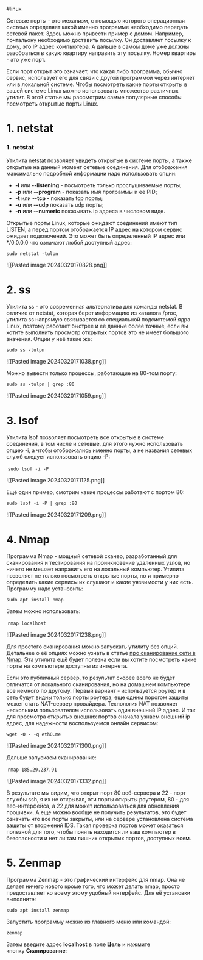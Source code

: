 #linux 

Сетевые порты - это механизм, с помощью которого операционная система определяет какой именно программе необходимо передать сетевой пакет. Здесь можно привести пример с домом. Например, почтальону необходимо доставить посылку. Он доставляет посылку к дому, это IP адрес компьютера. А дальше в самом доме уже должны разобраться в какую квартиру направить эту посылку. Номер квартиры - это уже порт.

Если порт открыт это означает, что какая либо программа, обычно сервис, использует его для связи с другой программой через интернет или в локальной системе. Чтобы посмотреть какие порты открыты в вашей системе Linux можно использовать множество различных утилит. В этой статье мы рассмотрим самые популярные способы посмотреть открытые порты Linux.

# 1. netstat

### 1. netstat

Утилита netstat позволяет увидеть открытые в системе порты, а также открытые на данный момент сетевые соединения. Для отображения максимально подробной информации надо использовать опции:

- **-l** или **--listening** - посмотреть только прослушиваемые порты;
- **-p** или **--program** - показать имя программы и ее PID;
- **-t** или **--tcp -** показать tcp порты;
- **-u** или **--udp** показать udp порты;
- **-n** или **--numeric** показывать ip адреса в числовом виде.

Открытые порты Linux, которые ожидают соединений имеют тип LISTEN, а перед портом отображается IP адрес на котором сервис ожидает подключений. Это может быть определенный IP адрес или */0.0.0.0 что означают любой доступный адрес:

`sudo netstat -tulpn`

![[Pasted image 20240320170828.png]]

# 2. ss

Утилита ss - это современная альтернатива для команды netstat. В отличие от netstat, которая берет информацию из каталога /proc, утилита ss напрямую связывается со специальной подсистемой ядра Linux, поэтому работает быстрее и её данные более точные, если вы хотите выполнить просмотр открытых портов это не имеет большого значения. Опции у неё такие же:

`sudo ss -tulpn`

![[Pasted image 20240320171038.png]]

Можно вывести только процессы, работающие на 80-том порту:

`sudo ss -tulpn | grep :80`

![[Pasted image 20240320171059.png]]

# 3. lsof

Утилита lsof позволяет посмотреть все открытые в системе соединения, в том числе и сетевые, для этого нужно использовать опцию -i, а чтобы отображались именно порты, а не названия сетевых служб следует использовать опцию -P:

 `sudo lsof -i -P`

![[Pasted image 20240320171125.png]]

Ещё один пример, смотрим какие процессы работают с портом 80:

 `sudo lsof -i -P | grep :80`

![[Pasted image 20240320171209.png]]

# 4. Nmap

Программа Nmap - мощный сетевой сканер, разработанный для сканирования и тестирования на проникновение удаленных узлов, но ничего не мешает направить его на локальный компьютер. Утилита позволяет не только посмотреть открытые порты, но и примерно определить какие сервисы их слушают и какие уязвимости у них есть. Программу надо установить:

`sudo apt install nmap`

Затем можно использовать:

 `nmap localhost`

![[Pasted image 20240320171238.png]]

Для простого сканирования можно запускать утилиту без опций. Детальнее о её опциях можно узнать в статье [про сканирование сети в Nmap](https://losst.pro/kak-polzovatsya-nmap-dlya-skanirovaniya-seti). Эта утилита ещё будет полезна если вы хотите посмотреть какие порты на компьютере доступны из интернета.

Если это публичный сервер, то результат скорее всего не будет отличатся от локального сканирования, но на домашнем компьютере все немного по другому. Первый вариант - используется роутер и в сеть будут видны только порты роутера, еще одним порогом защиты может стать NAT-сервер провайдера. Технология NAT позволяет нескольким пользователям использовать один внешний IP адрес. И так для просмотра открытых внешних портов сначала узнаем внешний ip адрес, для надежности воспользуемся онлайн сервисом:

`wget -O - -q eth0.me`

![[Pasted image 20240320171300.png]]

Дальше запускаем сканирование:

 `nmap 185.29.237.91`

![[Pasted image 20240320171332.png]]

В результате мы видим, что открыт порт 80 веб-сервера и 22 - порт службы ssh, я их не открывал, эти порты открыты роутером, 80 - для веб-интерфейса, а 22 для может использоваться для обновления прошивки. А еще можно вообще не получить результатов, это будет означать что все порты закрыты, или на сервере установлена система защиты от вторжений IDS. Такая проверка портов может оказаться полезной для того, чтобы понять находится ли ваш компьютер в безопасности и нет ли там лишних открытых портов, доступных всем.

# 5. Zenmap

Программа Zenmap - это графический интерфейс для nmap. Она не делает ничего нового кроме того, что может делать nmap, просто предоставляет ко всему этому удобный интерфейс. Для её установки выполните:

`sudo apt install zenmap`

Запустить программу можно из главного меню или командой:

`zenmap`

Затем введите адрес **localhost** в поле **Цель** и нажмите кнопку **Сканирование**: